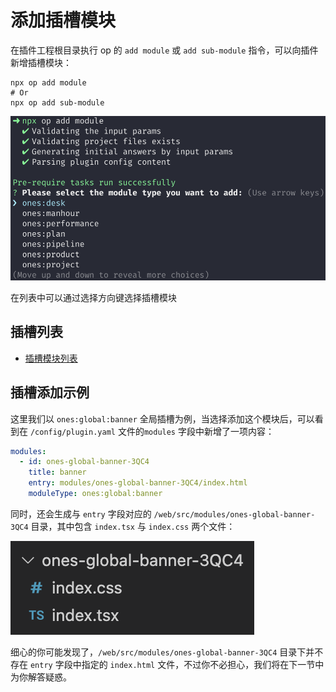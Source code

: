 # 添加插槽模块

在插件工程根目录执行 op 的 `add module` 或 `add sub-module` 指令，可以向插件新增插槽模块：

```
npx op add module
# Or
npx op add sub-module
```

![](../images/module.png)

在列表中可以通过选择方向键选择插槽模块

## 插槽列表

- [插槽模块列表](../../../api/module-type/index.md)

## 插槽添加示例

这里我们以 `ones:global:banner` 全局插槽为例，当选择添加这个模块后，可以看到在 `/config/plugin.yaml` 文件的`modules` 字段中新增了一项内容：

```yaml title="/config/plugin.yaml"
modules:
  - id: ones-global-banner-3QC4
    title: banner
    entry: modules/ones-global-banner-3QC4/index.html
    moduleType: ones:global:banner
```

同时，还会生成与 `entry` 字段对应的 `/web/src/modules/ones-global-banner-3QC4` 目录，其中包含 `index.tsx` 与 `index.css` 两个文件：

![](../images/banner.png)

细心的你可能发现了，`/web/src/modules/ones-global-banner-3QC4` 目录下并不存在 `entry` 字段中指定的 `index.html` 文件，不过你不必担心，我们将在下一节中为你解答疑惑。
